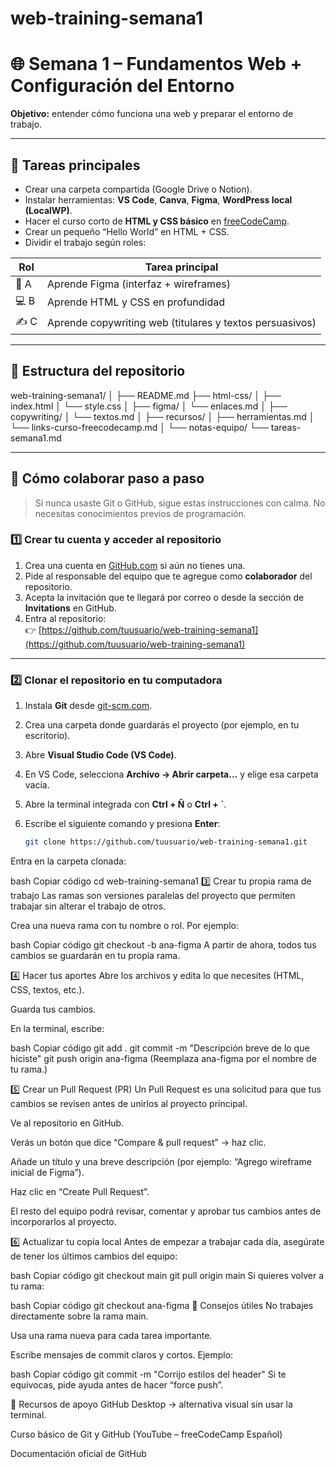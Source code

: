 # web-training-semana1

# 🌐 Semana 1 – Fundamentos Web + Configuración del Entorno

**Objetivo:** entender cómo funciona una web y preparar el entorno de trabajo.

---

## 🧭 Tareas principales
- Crear una carpeta compartida (Google Drive o Notion).
- Instalar herramientas: **VS Code**, **Canva**, **Figma**, **WordPress local (LocalWP)**.
- Hacer el curso corto de **HTML y CSS básico** en [freeCodeCamp](https://www.freecodecamp.org/learn/).
- Crear un pequeño “Hello World” en HTML + CSS.
- Dividir el trabajo según roles:

| Rol | Tarea principal |
|-----|------------------|
| 🧩 A | Aprende Figma (interfaz + wireframes) |
| 💻 B | Aprende HTML y CSS en profundidad |
| ✍️ C | Aprende copywriting web (titulares y textos persuasivos) |

---

## 📂 Estructura del repositorio

web-training-semana1/
│
├── README.md
├── html-css/
│ ├── index.html
│ └── style.css
│
├── figma/
│ └── enlaces.md
│
├── copywriting/
│ └── textos.md
│
├── recursos/
│ ├── herramientas.md
│ └── links-curso-freecodecamp.md
│
└── notas-equipo/
└── tareas-semana1.md

---

## 🤝 Cómo colaborar paso a paso

> Si nunca usaste Git o GitHub, sigue estas instrucciones con calma. No necesitas conocimientos previos de programación.

### 1️⃣ Crear tu cuenta y acceder al repositorio
1. Crea una cuenta en [GitHub.com](https://github.com) si aún no tienes una.
2. Pide al responsable del equipo que te agregue como **colaborador** del repositorio.
3. Acepta la invitación que te llegará por correo o desde la sección de **Invitations** en GitHub.
4. Entra al repositorio:  
   👉 [https://github.com/tuusuario/web-training-semana1](https://github.com/tuusuario/web-training-semana1)

---

### 2️⃣ Clonar el repositorio en tu computadora
1. Instala **Git** desde [git-scm.com](https://git-scm.com/downloads).
2. Crea una carpeta donde guardarás el proyecto (por ejemplo, en tu escritorio).
3. Abre **Visual Studio Code (VS Code)**.
4. En VS Code, selecciona **Archivo → Abrir carpeta...** y elige esa carpeta vacía.
5. Abre la terminal integrada con **Ctrl + Ñ** o **Ctrl + `**.
6. Escribe el siguiente comando y presiona **Enter**:

   ```bash
   git clone https://github.com/tuusuario/web-training-semana1.git
Entra en la carpeta clonada:

bash
Copiar código
cd web-training-semana1
3️⃣ Crear tu propia rama de trabajo
Las ramas son versiones paralelas del proyecto que permiten trabajar sin alterar el trabajo de otros.

Crea una nueva rama con tu nombre o rol. Por ejemplo:

bash
Copiar código
git checkout -b ana-figma
A partir de ahora, todos tus cambios se guardarán en tu propia rama.

4️⃣ Hacer tus aportes
Abre los archivos y edita lo que necesites (HTML, CSS, textos, etc.).

Guarda tus cambios.

En la terminal, escribe:

bash
Copiar código
git add .
git commit -m "Descripción breve de lo que hiciste"
git push origin ana-figma
(Reemplaza ana-figma por el nombre de tu rama.)

5️⃣ Crear un Pull Request (PR)
Un Pull Request es una solicitud para que tus cambios se revisen antes de unirlos al proyecto principal.

Ve al repositorio en GitHub.

Verás un botón que dice “Compare & pull request” → haz clic.

Añade un título y una breve descripción (por ejemplo: “Agrego wireframe inicial de Figma”).

Haz clic en “Create Pull Request”.

El resto del equipo podrá revisar, comentar y aprobar tus cambios antes de incorporarlos al proyecto.

6️⃣ Actualizar tu copia local
Antes de empezar a trabajar cada día, asegúrate de tener los últimos cambios del equipo:

bash
Copiar código
git checkout main
git pull origin main
Si quieres volver a tu rama:

bash
Copiar código
git checkout ana-figma
💬 Consejos útiles
No trabajes directamente sobre la rama main.

Usa una rama nueva para cada tarea importante.

Escribe mensajes de commit claros y cortos.
Ejemplo:

bash
Copiar código
git commit -m "Corrijo estilos del header"
Si te equivocas, pide ayuda antes de hacer “force push”.

🧠 Recursos de apoyo
GitHub Desktop → alternativa visual sin usar la terminal.

Curso básico de Git y GitHub (YouTube – freeCodeCamp Español)

Documentación oficial de GitHub

